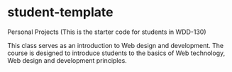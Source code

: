 # student-template
Personal Projects
(This is the starter code for students in WDD-130)

This class serves as an introduction to Web design and development. The course is designed to introduce students to the basics of Web technology,
Web design and development principles.
